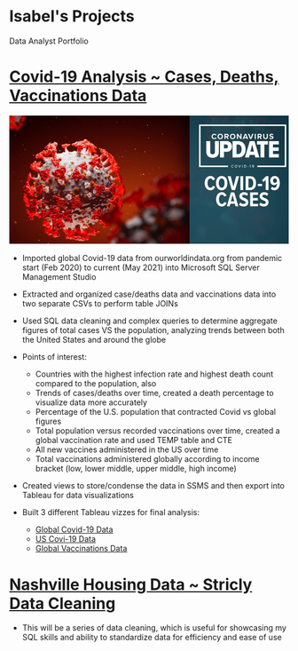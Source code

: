 # Isabel's Projects
Data Analyst Portfolio


# [Covid-19 Analysis ~ Cases, Deaths, Vaccinations Data](https://github.com/itummino/PortfolioProjects/blob/main/CovidData.sql)

![](https://github.com/itummino/PortfolioProjects/blob/main/images/covid-19.jpg)  

- Imported global Covid-19 data from ourworldindata.org from pandemic start (Feb 2020) to current (May 2021) into Microsoft SQL Server Management Studio
- Extracted and organized case/deaths data and vaccinations data into two separate CSVs to perform table JOINs
- Used SQL data cleaning and complex queries to determine aggregate figures of total cases VS the population, analyzing trends between both the United States and around the globe
- Points of interest: 
    - Countries with the highest infection rate and highest death count compared to the population, also 
    - Trends of cases/deaths over time, created a death percentage to visualize data more accurately
    - Percentage of the U.S. population that contracted Covid vs global figures
    - Total population versus recorded vaccinations over time, created a global vaccination rate and used TEMP table and CTE 
    - All new vaccines administered in the US over time
    - Total vaccinations administered globally according to income bracket (low, lower middle, upper middle, high income)
- Created views to store/condense the data in SSMS and then export into Tableau for data visualizations

- Built 3 different Tableau vizzes for final analysis:
    - [Global Covid-19 Data](https://public.tableau.com/app/profile/isabel.tummino/viz/GlobalCovid19Data/GlobalCovidData)
    - [US Covi-19 Data](https://public.tableau.com/app/profile/isabel.tummino/viz/U_S_Covid19Data/U_S_CovidData)
    - [Global Vaccinations Data](https://public.tableau.com/app/profile/isabel.tummino/viz/VaccinationsData/GlobalVaccinationData)



# [Nashville Housing Data ~ Stricly Data Cleaning](https://github.com/itummino/PortfolioProjects/blob/main/HousingData.sql)
- This will be a series of data cleaning, which is useful for showcasing my SQL skills and ability to standardize data for efficiency and ease of use
